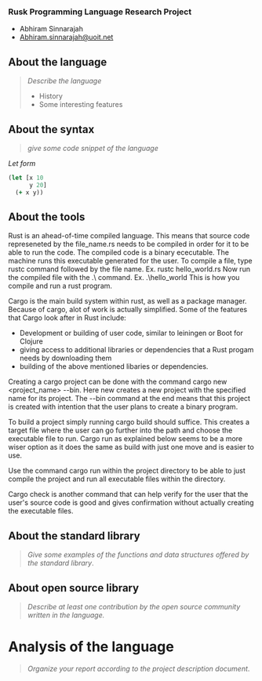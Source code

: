 ### Rusk Programming Language Research Project

- Abhiram Sinnarajah
- Abhiram.sinnarajah@uoit.net

## About the language

> _Describe the language_
>
> - History
> - Some interesting features

## About the syntax

> _give some code snippet of the language_

*Let form*

```clojure
(let [x 10
      y 20]
  (+ x y))
```

## About the tools

Rust is an ahead-of-time compiled language. This means that source code represeneted by
the file_name.rs needs to be compiled in order for it to be able to run the code. The compiled code
is a binary ececutable. The machine runs this executable generated for the user. To compile a file, type rustc command followed
by the file name. Ex.   rustc hello_world.rs
Now run the compiled file with the .\ command.
Ex.   .\hello_world
This is how you compile and run a rust program.

Cargo is the main build system within rust, as well as a package manager. Because of cargo, alot of work
is actually simplified. Some of the features that Cargo look after in Rust
include:
- Development or building of user code, similar to leiningen or Boot for Clojure
- giving access to additional libraries or dependencies that a Rust progam needs by downloading them
- building of the above mentioned libaries or dependencies.

Creating a cargo project can be done with the command cargo new <project_name> --bin.
Here new creates a new project with the specified name for its project. The --bin command at the end
means that this project is created with intention that the user plans to create a binary program.

To build a project simply running cargo build should suffice. This creates a target file where the user can go further into the path
and choose the executable file to run. Cargo run as explained below seems to be a more wiser option as it does the same as build with just one move
and is easier to use.

Use the command cargo run within the project directory to be able to just compile the project and run all executable files within
the directory.

Cargo check is another command that can help verify for the user that the user's source code is good and gives confirmation
without actually creating the executable files.

## About the standard library

> _Give some examples of the functions and data structures
> offered by the standard library_.

## About open source library

> _Describe at least one contribution by the open source
community written in the language._

# Analysis of the language

> _Organize your report according to the project description
document_.


